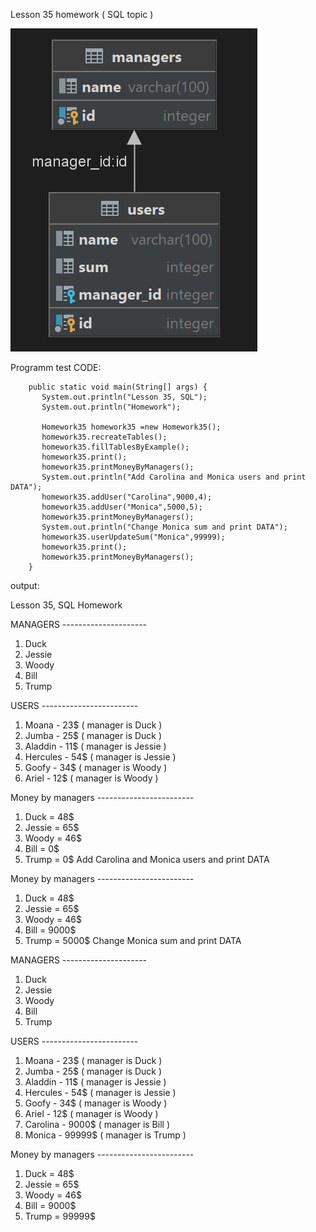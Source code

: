 Lesson 35 homework ( SQL topic )

![img_1.png](tablesScreen.png)

Programm test CODE:

        
        public static void main(String[] args) {
           System.out.println("Lesson 35, SQL");
           System.out.println("Homework");

           Homework35 homework35 =new Homework35();
           homework35.recreateTables();
           homework35.fillTablesByExample();
           homework35.print();
           homework35.printMoneyByManagers();
           System.out.println("Add Carolina and Monica users and print DATA");
           homework35.addUser("Carolina",9000,4);
           homework35.addUser("Monica",5000,5);
           homework35.printMoneyByManagers();
           System.out.println("Change Monica sum and print DATA");
           homework35.userUpdateSum("Monica",99999);
           homework35.print();
           homework35.printMoneyByManagers();
        }

output:

Lesson 35, SQL
Homework

MANAGERS ---------------------
1. Duck
2. Jessie
3. Woody
4. Bill
5. Trump

USERS ------------------------
1. Moana - 23$ ( manager is Duck )
2. Jumba - 25$ ( manager is Duck )
3. Aladdin - 11$ ( manager is Jessie )
4. Hercules - 54$ ( manager is Jessie )
5. Goofy - 34$ ( manager is Woody )
6. Ariel - 12$ ( manager is Woody )

Money by managers ------------------------
1. Duck = 48$
2. Jessie = 65$
3. Woody = 46$
4. Bill = 0$
5. Trump = 0$
   Add Carolina and Monica users and print DATA

Money by managers ------------------------
1. Duck = 48$
2. Jessie = 65$
3. Woody = 46$
4. Bill = 9000$
5. Trump = 5000$
   Change Monica sum and print DATA

MANAGERS ---------------------
1. Duck
2. Jessie
3. Woody
4. Bill
5. Trump

USERS ------------------------
1. Moana - 23$ ( manager is Duck )
2. Jumba - 25$ ( manager is Duck )
3. Aladdin - 11$ ( manager is Jessie )
4. Hercules - 54$ ( manager is Jessie )
5. Goofy - 34$ ( manager is Woody )
6. Ariel - 12$ ( manager is Woody )
7. Carolina - 9000$ ( manager is Bill )
8. Monica - 99999$ ( manager is Trump )

Money by managers ------------------------
1. Duck = 48$
2. Jessie = 65$
3. Woody = 46$
4. Bill = 9000$
5. Trump = 99999$
